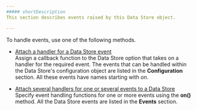 ```yaml
---
##### shortDescription
This section describes events raised by this Data Store object.

---
```

To handle events, use one of the following methods.

- [Attach a handler for a Data Store event](/Documentation/Guide/Data_Layer/Data_Layer/#UseOption)  
    Assign a callback function to the Data Store option that takes on a handler for the required event. The events that can be handled within the Data Store's configuration object are listed in the **Configuration** section. All these events have names starting with *on*.

- [Attach several handlers for one or several events to a Data Store](/Documentation/Guide/Data_Layer/Data_Layer/#UseMethod)  
    Specify event handling functions for one or more events using the **on()** method. All the Data Store events are listed in the **Events** section.